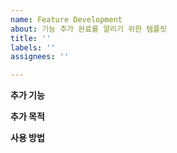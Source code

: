 ```yaml
---
name: Feature Development
about: 기능 추가 완료를 알리기 위한 템플릿
title: ''
labels: ''
assignees: ''

---
```


**추가 기능**

**추가 목적**

**사용 방법**
